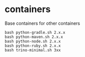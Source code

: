 # containers
Base containers for other containers

```
bash python-gradle.sh 2.x.x
bash python-maven.sh 2.x.x
bash python-node.sh 2.x.x
bash python-ruby.sh 2.x.x
bash trino-minimal.sh 3xx
```
